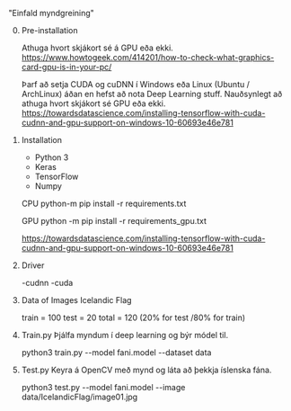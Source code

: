 "Einfald myndgreining" 

0) Pre-installation
		
	Athuga hvort skjákort sé á GPU eða ekki.
	https://www.howtogeek.com/414201/how-to-check-what-graphics-card-gpu-is-in-your-pc/

	Þarf að setja CUDA og cuDNN í Windows eða Linux (Ubuntu / ArchLinux) áðan en hefst að nota Deep Learning stuff. Nauðsynlegt að athuga hvort skjákort sé GPU eða ekki. 
	https://towardsdatascience.com/installing-tensorflow-with-cuda-cudnn-and-gpu-support-on-windows-10-60693e46e781

1) Installation 
	
	- Python 3
	- Keras
	- TensorFlow 
	- Numpy 

	CPU
    python-m pip install -r requirements.txt 

	GPU
	python -m pip install -r requirements_gpu.txt


	https://towardsdatascience.com/installing-tensorflow-with-cuda-cudnn-and-gpu-support-on-windows-10-60693e46e781

2) Driver 

	-cudnn
	-cuda

3) Data of Images 
	Icelandic Flag

	train = 100
	test = 20
	total = 120 (20% for test /80% for train) 

4) Train.py 
	Þjálfa myndum í deep learning og býr módel til.

	python3 train.py --model fani.model --dataset data

5) Test.py 
	Keyra á OpenCV með mynd og láta að þekkja íslenska fána.

	python3 test.py --model fani.model --image data/IcelandicFlag/image01.jpg 
